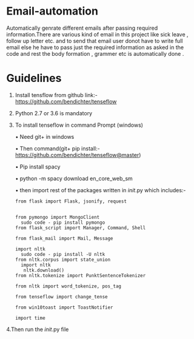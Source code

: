 # Email-automation
Automatically genrate different emails after passing required information.There are various kind of email in this project like sick leave , follow up letter etc. and to send that email user donot have to write full email else he have to pass just the required information as asked in the code and rest the body formation , grammer etc is automatically done .
# Guidelines
1.	Install tensflow from github link:- https://github.com/bendichter/tenseflow
2.	Python 2.7 or 3.6 is mandatory
3.	To install tenseflow in command Prompt (windows)
  
    •	Need git+ in windows
  
    •	Then command(git+ pip install:- https://github.com/bendichter/tenseflow@master)
 
    •	 Pip install spacy
  
    •	python -m spacy download en_core_web_sm
  
    •	then import rest of the packages written in _init_.py which includes:-
    
        from flask import Flask, jsonify, request
        

        from pymongo import MongoClient
          sudo code - pip install pymongo
        from flask_script import Manager, Command, Shell

        from flask_mail import Mail, Message

        import nltk
          sudo code - pip install -U nltk
        from nltk.corpus import state_union
          import nltk
	       nltk.download()
        from nltk.tokenize import PunktSentenceTokenizer

        from nltk import word_tokenize, pos_tag

        from tenseflow import change_tense

        from win10toast import ToastNotifier

        import time
    
  
  4.Then run the _init_.py file 
